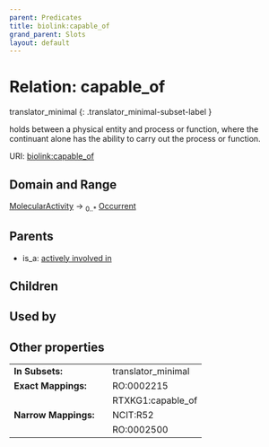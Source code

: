 ```yaml
---
parent: Predicates
title: biolink:capable_of
grand_parent: Slots
layout: default
---
```


# Relation: capable_of

translator_minimal
{: .translator_minimal-subset-label }


holds between a physical entity and process or function, where the continuant alone has the ability to carry out the process or function.

URI: [biolink:capable_of](https://w3id.org/biolink/vocab/capable_of)

## Domain and Range

[MolecularActivity](MolecularActivity.md) ->  <sub>0..*</sub> [Occurrent](Occurrent.md)

## Parents

 *  is_a: [actively involved in](actively_involved_in.md)

## Children


## Used by


## Other properties

|  |  |  |
| --- | --- | --- |
| **In Subsets:** | | translator_minimal |
| **Exact Mappings:** | | RO:0002215 |
|  | | RTXKG1:capable_of |
| **Narrow Mappings:** | | NCIT:R52 |
|  | | RO:0002500 |

